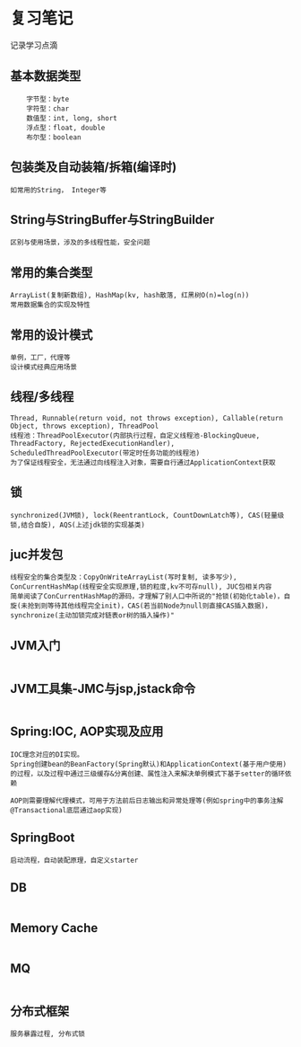 # 复习笔记
记录学习点滴
## 基本数据类型
```
	字节型：byte
	字符型：char
	数值型：int, long, short
	浮点型：float, double
	布尔型：boolean
```
## 包装类及自动装箱/拆箱(编译时)
```
如常用的String， Integer等
```
## String与StringBuffer与StringBuilder
```
区别与使用场景，涉及的多线程性能，安全问题
```
## 常用的集合类型
```
ArrayList(复制新数组), HashMap(kv, hash散落, 红黑树O(n)=log(n))
常用数据集合的实现及特性
```
## 常用的设计模式
```
单例，工厂，代理等
设计模式经典应用场景
```
## 线程/多线程
```
Thread, Runnable(return void, not throws exception), Callable(return Object, throws exception), ThreadPool
线程池：ThreadPoolExecutor(内部执行过程，自定义线程池-BlockingQueue, ThreadFactory, RejectedExecutionHandler), ScheduledThreadPoolExecutor(带定时任务功能的线程池)
为了保证线程安全，无法通过向线程注入对象，需要自行通过ApplicationContext获取
```
## 锁
```
synchronized(JVM锁), lock(ReentrantLock, CountDownLatch等), CAS(轻量级锁,结合自旋), AQS(上述jdk锁的实现基类)
```
## juc并发包
```
线程安全的集合类型及：CopyOnWriteArrayList(写时复制, 读多写少), ConCurrentHashMap(线程安全实现原理,锁的粒度,kv不可存null), JUC包相关内容
简单阅读了ConCurrentHashMap的源码，才理解了别人口中所说的"抢锁(初始化table)，自旋(未抢到则等待其他线程完全init)，CAS(若当前Node为null则直接CAS插入数据)，synchronize(主动加锁完成对链表or树的插入操作)"
```
## JVM入门
```

```
## JVM工具集-JMC与jsp,jstack命令
```

```
## Spring:IOC, AOP实现及应用
```
IOC理念对应的DI实现。
Spring创建bean的BeanFactory(Spring默认)和ApplicationContext(基于用户使用)的过程，以及过程中通过三级缓存&分离创建、属性注入来解决单例模式下基于setter的循环依赖

AOP则需要理解代理模式，可用于方法前后日志输出和异常处理等(例如spring中的事务注解@Transactional底层通过aop实现)
```
## SpringBoot
```
启动流程，自动装配原理，自定义starter
```
## DB
```

```
## Memory Cache
```

```
## MQ
```

```
## 分布式框架
```
服务暴露过程, 分布式锁
```